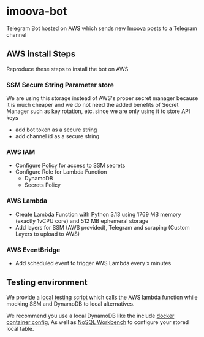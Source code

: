 # imoova-bot
Telegram Bot hosted on AWS which sends new [Imoova](https://www.imoova.com/en) posts to a Telegram channel 

## AWS install Steps
Reproduce these steps to install the bot on AWS

### SSM Secure String Parameter store
We are using this storage instead of AWS's proper secret manager because it is much cheaper and we do not need
the added benefits of Secret Manager such as key rotation, etc. since we are only using it to store API keys
- add bot token as a secure string
- add channel id as a secure string

### AWS IAM 
- Configure [Policy](aws_config/AccessTelegramSSMSecretsPolicy.json) for access to SSM secrets
- Configure Role for Lambda Function
  - DynamoDB
  - Secrets Policy

### AWS Lambda
- Create Lambda Function with Python 3.13 using 1769 MB memory (exactly 1vCPU core) and 512 MB ephemeral storage
- Add layers for SSM (AWS provided), Telegram and scraping (Custom Layers to upload to AWS)

### AWS EventBridge
- Add scheduled event to trigger AWS Lambda every x minutes

## Testing environment
We provide a [local testing script](src/imoova-bot/local_lambda_test.py) which calls the AWS lambda function 
while mocking SSM and DynamoDB to local alternatives.

We recommend you use a local DynamoDB like the include [docker container config](dev_config/dynamodb/docker-compose.yml), 
As well as [NoSQL Workbench](https://docs.aws.amazon.com/amazondynamodb/latest/developerguide/workbench.html)
to configure your stored local table.